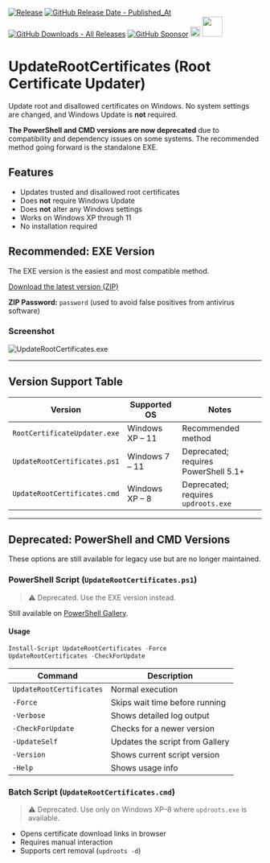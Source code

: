 [![Release](https://img.shields.io/github/v/release/asheroto/Root-Certificate-Updater)](https://github.com/asheroto/Root-Certificate-Updater/releases)
[![GitHub Release Date - Published_At](https://img.shields.io/github/release-date/asheroto/Root-Certificate-Updater)](https://github.com/asheroto/Root-Certificate-Updater/releases)
[![GitHub Downloads - All Releases](https://img.shields.io/github/downloads/asheroto/Root-Certificate-Updater/total)](https://github.com/asheroto/Root-Certificate-Updater/releases)
[![GitHub Sponsor](https://img.shields.io/github/sponsors/asheroto?label=Sponsor&logo=GitHub)](https://github.com/sponsors/asheroto?frequency=one-time&sponsor=asheroto)
<a href="https://ko-fi.com/asheroto"><img src="https://ko-fi.com/img/githubbutton_sm.svg" alt="Ko-Fi Button" height="20px"></a>
<a href="https://www.buymeacoffee.com/asheroto"><img src="https://img.buymeacoffee.com/button-api/?text=Buy me a coffee&emoji=&slug=Root-Certificate-Updater&button_colour=FFDD00&font_colour=000000&font_family=Lato&outline_colour=000000&coffee_colour=ffffff)" height="40px"></a>

# UpdateRootCertificates (Root Certificate Updater)

Update root and disallowed certificates on Windows. No system settings are changed, and Windows Update is **not** required.

**The PowerShell and CMD versions are now deprecated** due to compatibility and dependency issues on some systems. The recommended method going forward is the standalone EXE.

## Features

* Updates trusted and disallowed root certificates
* Does **not** require Windows Update
* Does **not** alter any Windows settings
* Works on Windows XP through 11
* No installation required

## Recommended: EXE Version

The EXE version is the easiest and most compatible method.

[Download the latest version (ZIP)](https://github.com/asheroto/UpdateRootCertificates/releases/latest/download/UpdateRootCertificates.zip)

**ZIP Password:** `password` (used to avoid false positives from antivirus software)

### Screenshot
![UpdateRootCertificates.exe](https://github.com/user-attachments/assets/62538129-a827-4665-9735-87c8398f7e7f)

---

## Version Support Table

| Version                      | Supported OS    | Notes                                |
| ---------------------------- | --------------- | ------------------------------------ |
| `RootCertificateUpdater.exe` | Windows XP – 11 | Recommended method                   |
| `UpdateRootCertificates.ps1` | Windows 7 – 11  | Deprecated; requires PowerShell 5.1+ |
| `UpdateRootCertificates.cmd` | Windows XP – 8  | Deprecated; requires `updroots.exe`  |

---

## Deprecated: PowerShell and CMD Versions

These options are still available for legacy use but are no longer maintained.

### PowerShell Script (`UpdateRootCertificates.ps1`)

> ⚠️ Deprecated. Use the EXE version instead.

Still available on [PowerShell Gallery](https://www.powershellgallery.com/packages/UpdateRootCertificates).

#### Usage

```powershell
Install-Script UpdateRootCertificates -Force
UpdateRootCertificates -CheckForUpdate
```

| Command                  | Description                     |
| ------------------------ | ------------------------------- |
| `UpdateRootCertificates` | Normal execution                |
| `-Force`                 | Skips wait time before running  |
| `-Verbose`               | Shows detailed log output       |
| `-CheckForUpdate`        | Checks for a newer version      |
| `-UpdateSelf`            | Updates the script from Gallery |
| `-Version`               | Shows current script version    |
| `-Help`                  | Shows usage info                |

### Batch Script (`UpdateRootCertificates.cmd`)

> ⚠️ Deprecated. Use only on Windows XP–8 where `updroots.exe` is available.

* Opens certificate download links in browser
* Requires manual interaction
* Supports cert removal (`updroots -d`)